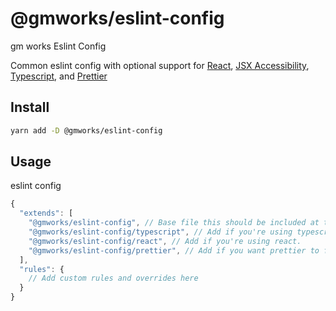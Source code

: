 # @gmworks/eslint-config

gm works Eslint Config  

Common eslint config with optional support for [React](https://reactjs.org/), [JSX Accessibility](https://github.com/reactjs/react-a11y), [Typescript](https://www.typescriptlang.org/docs/handbook/typescript-in-5-minutes.html), and [Prettier](https://prettier.io/)

## Install

```sh
yarn add -D @gmworks/eslint-config
```

## Usage

eslint config

```js
{
  "extends": [
    "@gmworks/eslint-config", // Base file this should be included at the top.
    "@gmworks/eslint-config/typescript", // Add if you're using typescript.
    "@gmworks/eslint-config/react", // Add if you're using react.
    "@gmworks/eslint-config/prettier", // Add if you want prettier to format your code (recommended)
  ],
  "rules": {
    // Add custom rules and overrides here
  }
}
```
